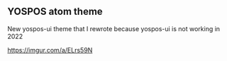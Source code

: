 ## YOSPOS atom theme
New yospos-ui theme that I rewrote because yospos-ui is not working in 2022

https://imgur.com/a/ELrs59N
